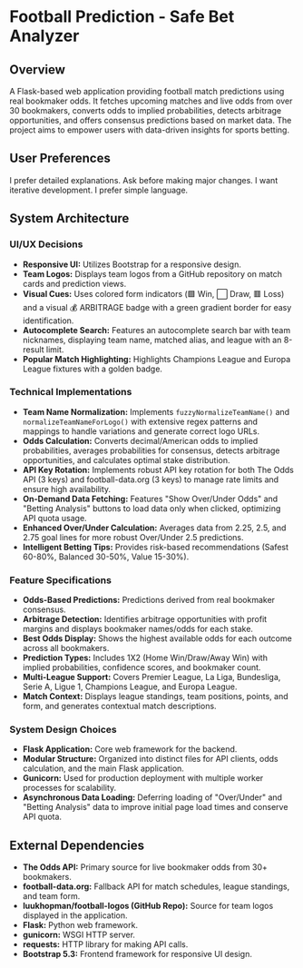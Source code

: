# Football Prediction - Safe Bet Analyzer

## Overview
A Flask-based web application providing football match predictions using real bookmaker odds. It fetches upcoming matches and live odds from over 30 bookmakers, converts odds to implied probabilities, detects arbitrage opportunities, and offers consensus predictions based on market data. The project aims to empower users with data-driven insights for sports betting.

## User Preferences
I prefer detailed explanations. Ask before making major changes. I want iterative development. I prefer simple language.

## System Architecture

### UI/UX Decisions
- **Responsive UI:** Utilizes Bootstrap for a responsive design.
- **Team Logos:** Displays team logos from a GitHub repository on match cards and prediction views.
- **Visual Cues:** Uses colored form indicators (🟩 Win, ⬜ Draw, 🟥 Loss) and a visual 💰 ARBITRAGE badge with a green gradient border for easy identification.
- **Autocomplete Search:** Features an autocomplete search bar with team nicknames, displaying team name, matched alias, and league with an 8-result limit.
- **Popular Match Highlighting:** Highlights Champions League and Europa League fixtures with a golden badge.

### Technical Implementations
- **Team Name Normalization:** Implements `fuzzyNormalizeTeamName()` and `normalizeTeamNameForLogo()` with extensive regex patterns and mappings to handle variations and generate correct logo URLs.
- **Odds Calculation:** Converts decimal/American odds to implied probabilities, averages probabilities for consensus, detects arbitrage opportunities, and calculates optimal stake distribution.
- **API Key Rotation:** Implements robust API key rotation for both The Odds API (3 keys) and football-data.org (3 keys) to manage rate limits and ensure high availability.
- **On-Demand Data Fetching:** Features "Show Over/Under Odds" and "Betting Analysis" buttons to load data only when clicked, optimizing API quota usage.
- **Enhanced Over/Under Calculation:** Averages data from 2.25, 2.5, and 2.75 goal lines for more robust Over/Under 2.5 predictions.
- **Intelligent Betting Tips:** Provides risk-based recommendations (Safest 60-80%, Balanced 30-50%, Value 15-30%).

### Feature Specifications
- **Odds-Based Predictions:** Predictions derived from real bookmaker consensus.
- **Arbitrage Detection:** Identifies arbitrage opportunities with profit margins and displays bookmaker names/odds for each stake.
- **Best Odds Display:** Shows the highest available odds for each outcome across all bookmakers.
- **Prediction Types:** Includes 1X2 (Home Win/Draw/Away Win) with implied probabilities, confidence scores, and bookmaker count.
- **Multi-League Support:** Covers Premier League, La Liga, Bundesliga, Serie A, Ligue 1, Champions League, and Europa League.
- **Match Context:** Displays league standings, team positions, points, and form, and generates contextual match descriptions.

### System Design Choices
- **Flask Application:** Core web framework for the backend.
- **Modular Structure:** Organized into distinct files for API clients, odds calculation, and the main Flask application.
- **Gunicorn:** Used for production deployment with multiple worker processes for scalability.
- **Asynchronous Data Loading:** Deferring loading of "Over/Under" and "Betting Analysis" data to improve initial page load times and conserve API quota.

## External Dependencies
- **The Odds API:** Primary source for live bookmaker odds from 30+ bookmakers.
- **football-data.org:** Fallback API for match schedules, league standings, and team form.
- **luukhopman/football-logos (GitHub Repo):** Source for team logos displayed in the application.
- **Flask:** Python web framework.
- **gunicorn:** WSGI HTTP server.
- **requests:** HTTP library for making API calls.
- **Bootstrap 5.3:** Frontend framework for responsive UI design.